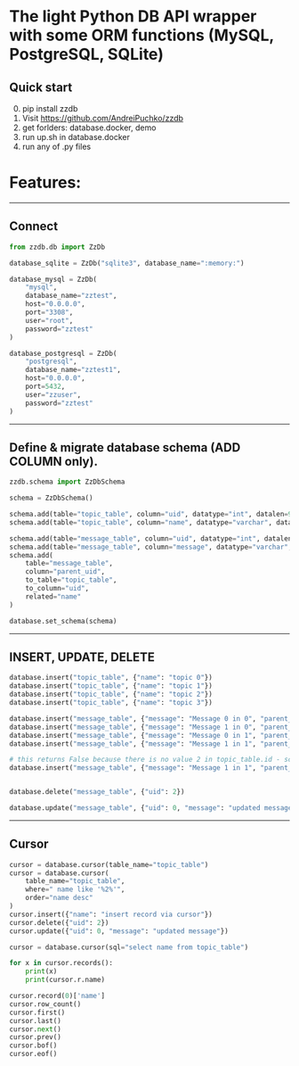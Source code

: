 # The light Python DB API wrapper with some ORM functions (MySQL, PostgreSQL, SQLite)
## Quick start

0) pip install zzdb
1) Visit https://github.com/AndreiPuchko/zzdb
2) get forlders: database.docker, demo
3) run up.sh in database.docker
4) run any of .py files

# Features:
 ---
## Connect
```python
from zzdb.db import ZzDb

database_sqlite = ZzDb("sqlite3", database_name=":memory:")

database_mysql = ZzDb(
    "mysql",
    database_name="zztest",
    host="0.0.0.0",
    port="3308",
    user="root",
    password="zztest"
)

database_postgresql = ZzDb(
    "postgresql",
    database_name="zztest1",
    host="0.0.0.0",
    port=5432,
    user="zzuser",
    password="zztest"
)
```
---
## Define & migrate database schema (ADD COLUMN only).
```python
zzdb.schema import ZzDbSchema

schema = ZzDbSchema()

schema.add(table="topic_table", column="uid", datatype="int", datalen=9, pk=True)
schema.add(table="topic_table", column="name", datatype="varchar", datalen=100)

schema.add(table="message_table", column="uid", datatype="int", datalen=9, pk=True)
schema.add(table="message_table", column="message", datatype="varchar", datalen=100)
schema.add(
    table="message_table",
    column="parent_uid",
    to_table="topic_table",
    to_column="uid",
    related="name"
)

database.set_schema(schema)
```
---
## INSERT, UPDATE, DELETE
```python
database.insert("topic_table", {"name": "topic 0"})
database.insert("topic_table", {"name": "topic 1"})
database.insert("topic_table", {"name": "topic 2"})
database.insert("topic_table", {"name": "topic 3"})

database.insert("message_table", {"message": "Message 0 in 0", "parent_uid": 0})
database.insert("message_table", {"message": "Message 1 in 0", "parent_uid": 0})
database.insert("message_table", {"message": "Message 0 in 1", "parent_uid": 1})
database.insert("message_table", {"message": "Message 1 in 1", "parent_uid": 1})

# this returns False because there is no value 2 in topic_table.id - schema works!
database.insert("message_table", {"message": "Message 1 in 1", "parent_uid": 2})


database.delete("message_table", {"uid": 2})

database.update("message_table", {"uid": 0, "message": "updated message"})
```
---
## Cursor
```python
cursor = database.cursor(table_name="topic_table")
cursor = database.cursor(
    table_name="topic_table",
    where=" name like '%2%'",
    order="name desc"
)
cursor.insert({"name": "insert record via cursor"})
cursor.delete({"uid": 2})
cursor.update({"uid": 0, "message": "updated message"})

cursor = database.cursor(sql="select name from topic_table")

for x in cursor.records():
    print(x)
    print(cursor.r.name)

cursor.record(0)['name']
cursor.row_count()
cursor.first()
cursor.last()
cursor.next()
cursor.prev()
cursor.bof()
cursor.eof()
```